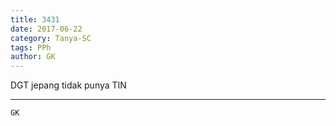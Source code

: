```yaml
---
title: 3431
date: 2017-06-22
category: Tanya-SC
tags: PPh
author: GK
---
```


DGT jepang tidak punya TIN

---



`GK`
